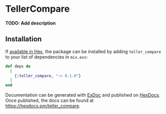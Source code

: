 # TellerCompare

**TODO: Add description**

## Installation

If [available in Hex](https://hex.pm/docs/publish), the package can be installed
by adding `teller_compare` to your list of dependencies in `mix.exs`:

```elixir
def deps do
  [
    {:teller_compare, "~> 0.1.0"}
  ]
end
```

Documentation can be generated with [ExDoc](https://github.com/elixir-lang/ex_doc)
and published on [HexDocs](https://hexdocs.pm). Once published, the docs can
be found at <https://hexdocs.pm/teller_compare>.

